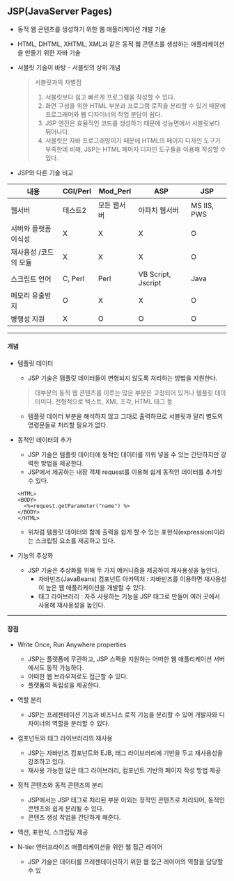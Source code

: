 ## JSP(JavaServer Pages)
- 동적 웹 콘텐츠를 생성하기 위한 웹 애플리케이션 개발 기술
- HTML, DHTML, XHTML, XML과 같은 동적 웹 콘텐츠를 생성하는 애플리케이션을 만들기 위한 자바 기술
- 서블릿 기술이 바탕 - 서블릿의 상위 개념
  > 서블릿과의 차별점
  > 1. 서블릿보다 쉽고 빠르게 프로그램을 작성할 수 있다.
  > 2. 화면 구성을 위한 HTML 부분과 프로그램 로직을 분리할 수 있기 때문에 프로그래머와 웹 디자이너의 작업 분담이 쉽다.
  > 3. JSP 엔진은 효율적인 코드를 생성하기 때문에 성능면에서 서블릿보다 뛰어나다.
  > 4. 서블릿은 자바 프로그래밍이기 때문에 HTML의 페이지 디자인 도구가 부족한데 비해, JSP는 HTML 페이지 디자인 도구들을 이용해 작성할 수 있다.   

- JSP와 다른 기술 비교   

|내용|CGI/Perl|Mod_Perl|ASP|JSP|
|------|---|---|---|---|
|웹서버|테스트2|모든 웹서버|아파치 웹서버|MS IIS, PWS|모든 웹서버|
|서버와 플랫폼 이식성|X|X|X|O|
|재사용성 /코드의 모듈|X|X|X|O|
|스크립트 언어|C, Perl|Perl|VB Script, Jscript|Java|
|메모리 유출방지|O|X|X|O|
|병행성 지원|X|O|O|O|

---

#### 개념
- 템플릿 데이터
  - JSP 기술은 템플릿 데이터들이 변형되지 않도록 처리하는 방법을 지원한다.
  > 대부분의 동적 웹 콘텐츠를 이루는 많은 부분은 고정되어 있거나 템플릿 데이터이다.
  > 전형적으로 텍스트, XML 조각, HTML 태그 등
  - 템플릿 데이터 부분을 해석하지 않고 그대로 출력하므로 서블릿과 달리 별도의 명령문들로 처리할 필요가 없다.

- 동적인 데이터의 추가
  - JSP 기술은 템플릿 데이터에 동적인 데이터를 끼워 넣을 수 있는 간단하지만 강력한 방법을 제공한다.
  - JSP에서 제공하는 내장 객체 request를 이용해 쉽게 동적인 데이터를 추가할 수 있다.
  ```
  <HTML>
  <BODY>
    <%=request.getParameter("name") %>
  </BODY>
  </HTML>
  ```
  - 위처럼 템플릿 데이터와 함께 출력을 쉽게 할 수 있는 표현식(expression)이라는 스크립팅 요소를 제공하고 있다.

- 기능의 추상화
  - JSP 기술은 추상화를 위해 두 가지 메커니즘을 제공하여 재사용성을 높인다.
    - 자바빈즈(JavaBeans) 컴포넌트 아카텍처 : 자바빈즈를 이용하면 재사용성이 높은 웹 애플리케이션을 개발할 수 있다.
    - 태그 라이브러리 : 자주 사용하는 기능을 JSP 태그로 만들어 여러 곳에서 사용해 재사용성을 높인다.

---

#### 장점

- Write Once, Run Anywhere properties
  - JSP는 플랫폼에 무관하고, JSP 스펙을 지원하는 어떠한 웹 애플리케이션 서버에서도 동작 가능하다.
  - 어떠한 웹 브라우저로도 접근할 수 있다.
  - 플랫폼의 독립성을 제공한다.

- 역할 분리
  - JSP는 프레젠테이션 기능과 비즈니스 로직 기능을 분리할 수 있어 개발자와 디자이너의 역할을 분리할 수 있다.

- 컴포넌트와 태그 라이브러리의 재사용
  - JSP는 자바빈즈 컴포넌트와 EJB, 태그 라이브러리에 기반을 두고 재사용성을 강조하고 있다.
  - 재사용 가능한 많은 태그 라이브러리, 컴포넌트 기반의 페이지 작성 방법 제공

- 정적 콘텐츠와 동적 콘텐츠의 분리
  - JSP에서는 JSP 태그로 처리된 부분 이외는 정적인 콘텐츠로 처리되어, 동적인 콘텐츠와 쉽게 분리될 수 있다.
  - 콘텐츠 생성 작업을 간단하게 해준다.

- 액션, 표현식, 스크립팅 제공
- N-tier 엔터프라이즈 애플리케이션을 위한 웹 접근 레이어
  - JSP 기술은 데이터를 프레젠테이션하기 위한 웹 접근 레이어의 역할을 담당할 수 있
